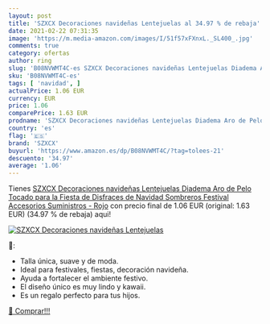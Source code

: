 ```yaml
---
layout: post
title: 'SZXCX Decoraciones navideñas Lentejuelas al 34.97 % de rebaja'
date: 2021-02-22 07:31:35
image: 'https://m.media-amazon.com/images/I/51f57xFXnxL._SL400_.jpg'
comments: true
category: ofertas
author: ring
slug: 'B08NVWMT4C-es SZXCX Decoraciones navideñas Lentejuelas Diadema Aro de...'
sku: 'B08NVWMT4C-es'
tags: [ 'navidad', ]
actualPrice: 1.06 EUR
currency: EUR
price: 1.06
comparePrice: 1.63 EUR
prodname: 'SZXCX Decoraciones navideñas Lentejuelas Diadema Aro de Pelo Tocado para la Fiesta de Disfraces de Navidad Sombreros Festival Accesorios Suministros - Rojo'
country: 'es'
flag: '🇪🇸'
brand: 'SZXCX'
buyurl: 'https://www.amazon.es/dp/B08NVWMT4C/?tag=tolees-21'
descuento: '34.97'
average: '1.06'
---
```


Tienes [SZXCX Decoraciones navideñas Lentejuelas Diadema Aro de Pelo Tocado para la Fiesta de Disfraces de Navidad Sombreros Festival Accesorios Suministros - Rojo](https://www.amazon.es/dp/B08NVWMT4C/?tag=tolees-21) con precio final de  1.06 EUR (original: 1.63 EUR) (34.97 %  de rebaja) aqui!

[![SZXCX Decoraciones navideñas Lentejuelas](https://m.media-amazon.com/images/I/51f57xFXnxL._SL400_.jpg)](https://www.amazon.es/dp/B08NVWMT4C/?tag=tolees-21)

🔎:

- Talla única, suave y de moda.
- Ideal para festivales, fiestas, decoración navideña.
- Ayuda a fortalecer el ambiente festivo.
- El diseño único es muy lindo y kawaii.
- Es un regalo perfecto para tus hijos.

[🛒 Comprar!!!](https://www.amazon.es/dp/B08NVWMT4C/?tag=tolees-21)
